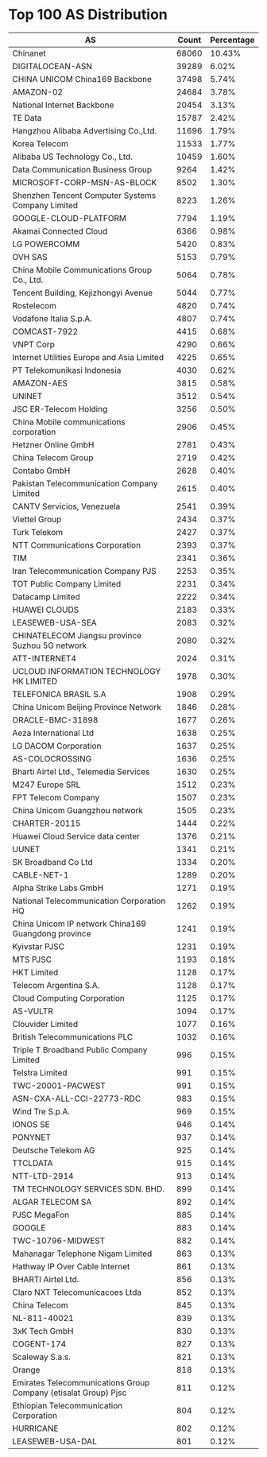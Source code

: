 # Top 100 AS Distribution
| AS | Count | Percentage |
|----|----|----|
| Chinanet | 68060 | 10.43% |
| DIGITALOCEAN-ASN | 39289 | 6.02% |
| CHINA UNICOM China169 Backbone | 37498 | 5.74% |
| AMAZON-02 | 24684 | 3.78% |
| National Internet Backbone | 20454 | 3.13% |
| TE Data | 15787 | 2.42% |
| Hangzhou Alibaba Advertising Co.,Ltd. | 11696 | 1.79% |
| Korea Telecom | 11533 | 1.77% |
| Alibaba US Technology Co., Ltd. | 10459 | 1.60% |
| Data Communication Business Group | 9264 | 1.42% |
| MICROSOFT-CORP-MSN-AS-BLOCK | 8502 | 1.30% |
| Shenzhen Tencent Computer Systems Company Limited | 8223 | 1.26% |
| GOOGLE-CLOUD-PLATFORM | 7794 | 1.19% |
| Akamai Connected Cloud | 6366 | 0.98% |
| LG POWERCOMM | 5420 | 0.83% |
| OVH SAS | 5153 | 0.79% |
| China Mobile Communications Group Co., Ltd. | 5064 | 0.78% |
| Tencent Building, Kejizhongyi Avenue | 5044 | 0.77% |
| Rostelecom | 4820 | 0.74% |
| Vodafone Italia S.p.A. | 4807 | 0.74% |
| COMCAST-7922 | 4415 | 0.68% |
| VNPT Corp | 4290 | 0.66% |
| Internet Utilities Europe and Asia Limited | 4225 | 0.65% |
| PT Telekomunikasi Indonesia | 4030 | 0.62% |
| AMAZON-AES | 3815 | 0.58% |
| UNINET | 3512 | 0.54% |
| JSC ER-Telecom Holding | 3256 | 0.50% |
| China Mobile communications corporation | 2906 | 0.45% |
| Hetzner Online GmbH | 2781 | 0.43% |
| China Telecom Group | 2719 | 0.42% |
| Contabo GmbH | 2628 | 0.40% |
| Pakistan Telecommunication Company Limited | 2615 | 0.40% |
| CANTV Servicios, Venezuela | 2541 | 0.39% |
| Viettel Group | 2434 | 0.37% |
| Turk Telekom | 2427 | 0.37% |
| NTT Communications Corporation | 2393 | 0.37% |
| TIM | 2341 | 0.36% |
| Iran Telecommunication Company PJS | 2253 | 0.35% |
| TOT Public Company Limited | 2231 | 0.34% |
| Datacamp Limited | 2222 | 0.34% |
| HUAWEI CLOUDS | 2183 | 0.33% |
| LEASEWEB-USA-SEA | 2083 | 0.32% |
| CHINATELECOM Jiangsu province Suzhou 5G network | 2080 | 0.32% |
| ATT-INTERNET4 | 2024 | 0.31% |
| UCLOUD INFORMATION TECHNOLOGY HK LIMITED | 1978 | 0.30% |
| TELEFONICA BRASIL S.A | 1908 | 0.29% |
| China Unicom Beijing Province Network | 1846 | 0.28% |
| ORACLE-BMC-31898 | 1677 | 0.26% |
| Aeza International Ltd | 1638 | 0.25% |
| LG DACOM Corporation | 1637 | 0.25% |
| AS-COLOCROSSING | 1636 | 0.25% |
| Bharti Airtel Ltd., Telemedia Services | 1630 | 0.25% |
| M247 Europe SRL | 1512 | 0.23% |
| FPT Telecom Company | 1507 | 0.23% |
| China Unicom Guangzhou network | 1505 | 0.23% |
| CHARTER-20115 | 1444 | 0.22% |
| Huawei Cloud Service data center | 1376 | 0.21% |
| UUNET | 1341 | 0.21% |
| SK Broadband Co Ltd | 1334 | 0.20% |
| CABLE-NET-1 | 1289 | 0.20% |
| Alpha Strike Labs GmbH | 1271 | 0.19% |
| National Telecommunication Corporation HQ | 1262 | 0.19% |
| China Unicom IP network China169 Guangdong province | 1241 | 0.19% |
| Kyivstar PJSC | 1231 | 0.19% |
| MTS PJSC | 1193 | 0.18% |
| HKT Limited | 1128 | 0.17% |
| Telecom Argentina S.A. | 1128 | 0.17% |
| Cloud Computing Corporation | 1125 | 0.17% |
| AS-VULTR | 1094 | 0.17% |
| Clouvider Limited | 1077 | 0.16% |
| British Telecommunications PLC | 1032 | 0.16% |
| Triple T Broadband Public Company Limited | 996 | 0.15% |
| Telstra Limited | 991 | 0.15% |
| TWC-20001-PACWEST | 991 | 0.15% |
| ASN-CXA-ALL-CCI-22773-RDC | 983 | 0.15% |
| Wind Tre S.p.A. | 969 | 0.15% |
| IONOS SE | 946 | 0.14% |
| PONYNET | 937 | 0.14% |
| Deutsche Telekom AG | 925 | 0.14% |
| TTCLDATA | 915 | 0.14% |
| NTT-LTD-2914 | 913 | 0.14% |
| TM TECHNOLOGY SERVICES SDN. BHD. | 899 | 0.14% |
| ALGAR TELECOM SA | 892 | 0.14% |
| PJSC MegaFon | 885 | 0.14% |
| GOOGLE | 883 | 0.14% |
| TWC-10796-MIDWEST | 882 | 0.14% |
| Mahanagar Telephone Nigam Limited | 863 | 0.13% |
| Hathway IP Over Cable Internet | 861 | 0.13% |
| BHARTI Airtel Ltd. | 856 | 0.13% |
| Claro NXT Telecomunicacoes Ltda | 852 | 0.13% |
| China Telecom | 845 | 0.13% |
| NL-811-40021 | 839 | 0.13% |
| 3xK Tech GmbH | 830 | 0.13% |
| COGENT-174 | 827 | 0.13% |
| Scaleway S.a.s. | 821 | 0.13% |
| Orange | 818 | 0.13% |
| Emirates Telecommunications Group Company (etisalat Group) Pjsc | 811 | 0.12% |
| Ethiopian Telecommunication Corporation | 804 | 0.12% |
| HURRICANE | 802 | 0.12% |
| LEASEWEB-USA-DAL | 801 | 0.12% |
